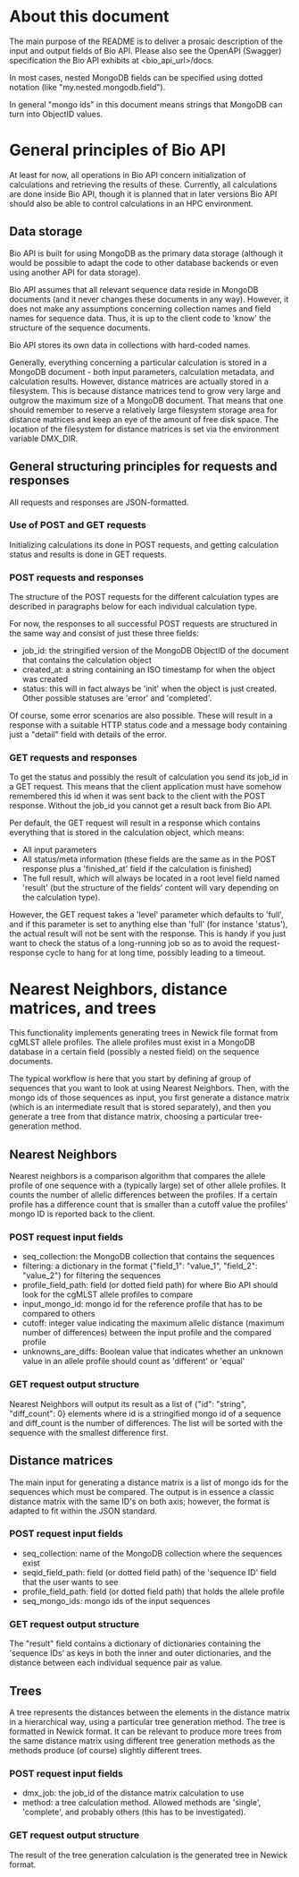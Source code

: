 # About this document
The main purpose of the README is to deliver a prosaic description of the input and output fields of Bio API. Please also see the OpenAPI (Swagger) specification the Bio API exhibits at <bio_api_url>/docs.

In most cases, nested MongoDB fields can be specified using dotted notation (like "my.nested.mongodb.field").

In general "mongo ids" in this document means strings that MongoDB can turn into ObjectID values.

# General principles of Bio API
At least for now, all operations in Bio API concern initialization of calculations and retrieving the results of these. Currently, all calculations are done inside Bio API, though it is planned that in later versions Bio API should also be able to control calculations in an HPC environment.

## Data storage
Bio API is built for using MongoDB as the primary data storage (although it would be possible to adapt the code to other database backends or even using another API for data storage).

Bio API assumes that all relevant sequence data reside in MongoDB documents (and it never changes these documents in any way). However, it does not make any assumptions concerning collection names and field names for sequence data. Thus, it is up to the client code to 'know' the structure of the sequence documents.

Bio API stores its own data in collections with hard-coded names.

Generally, everything concerning a particular calculation is stored in a MongoDB document - both input parameters, calculation metadata, and calculation results. However, distance matrices are actually stored in a filesystem. This is because distance matrices tend to grow very large and outgrow the maximum size of a MongoDB document. That means that one should remember to reserve a relatively large filesystem storage area for distance matrices and keep an eye of the amount of free disk space. The location of the filesystem for distance matrices is set via the environment variable DMX_DIR.

## General structuring principles for requests and responses
All requests and responses are JSON-formatted.

### Use of POST and GET requests
Initializing calculations its done in POST requests, and getting calculation status and results is done in GET requests.

### POST requests and responses
The structure of the POST requests for the different calculation types are described in paragraphs below for each individual calculation type.

For now, the responses to all successful POST requests are structured in the same way and consist of just these three fields:

- job_id: the stringified version of the MongoDB ObjectID of the document that contains the calculation object
- created_at: a string containing an ISO timestamp for when the object was created
- status: this will in fact always be 'init' when the object is just created. Other possible statuses are 'error' and 'completed'.

Of course, some error scenarios are also possible. These will result in a response with a suitable HTTP status code and a message body containing just a "detail" field with details of the error.

### GET requests and responses
To get the status and possibly the result of calculation you send its job_id in a GET request. This means that the client application must have somehow remembered this id when it was sent back to the client with the POST response. Without the job_id you cannot get a result back from Bio API.

Per default, the GET request will result in a response which contains everything that is stored in the calculation object, which means:
- All input parameters
- All status/meta information (these fields are the same as in the POST response plus a 'finished_at' field if the calculation is finished)
- The full result, which will always be located in a root level field named 'result' (but the structure of the fields' content will vary depending on the calculation type).

However, the GET request takes a 'level' parameter which defaults to 'full', and if this parameter is set to anything else than 'full' (for instance 'status'), the actual result will not be sent with the response. This is handy if you just want to check the status of a long-running job so as to avoid the request-response cycle to hang for at long time, possibly leading to a timeout.

# Nearest Neighbors, distance matrices, and trees
This functionality implements generating trees in Newick file format from cgMLST allele profiles. The allele profiles must exist in a MongoDB database in a certain field (possibly a nested field) on the sequence documents.

The typical workflow is here that you start by defining af group of sequences that you want to look at using Nearest Neighbors. Then, with the mongo ids of those sequences as input, you first generate a distance matrix (which is an intermediate result that is stored separately), and then you generate a tree from that distance matrix, choosing a particular tree-generation method.

## Nearest Neighbors
Nearest neighbors is a comparison algorithm that compares the allele profile of one sequence with a (typically large) set of other allele profiles. It counts the number of allelic differences between the profiles. If a certain profile has a difference count that is smaller than a cutoff value the profiles' mongo ID is reported back to the client.

### POST request input fields
- seq_collection: the MongoDB collection that contains the sequences
- filtering: a dictionary in the format {"field_1": "value_1", "field_2": "value_2"} for filtering the sequences
- profile_field_path: field (or dotted field path) for where Bio API should look for the cgMLST allele profiles to compare
- input_mongo_id: mongo id for the reference profile that has to be compared to others
- cutoff: integer value indicating the maximum allelic distance (maximum number of differences) between the input profile and the compared profile
- unknowns_are_diffs: Boolean value that indicates whether an unknown value in an allele profile should count as 'different' or 'equal'

### GET request output structure
Nearest Neighbors will output its result as a list of {"id": "string", "diff_count": 0} elements where id is a stringified mongo id of a sequence and diff_count is the number of differences. The list will be sorted with the sequence with the smallest difference first.

## Distance matrices
The main input for generating a distance matrix is a list of mongo ids for the sequences which must be compared. The output is in essence a classic distance matrix with the same ID's on both axis; however, the format is adapted to fit within the JSON standard.

### POST request input fields
- seq_collection: name of the MongoDB collection where the sequences exist
- seqid_field_path: field (or dotted field path) of the 'sequence ID' field that the user wants to see
- profile_field_path: field (or dotted field path) that holds the allele profile
- seq_mongo_ids: mongo ids of the input sequences

### GET request output structure
The "result" field contains a dictionary of dictionaries containing the 'sequence IDs' as keys in both the inner and outer dictionaries, and the distance between each individual sequence pair as value.

## Trees
A tree represents the distances between the elements in the distance matrix in a hierarchical way, using a particular tree generation method. The tree is formatted in Newick format. It can be relevant to produce more trees from the same distance matrix using different tree generation methods as the methods produce (of course) slightly different trees.

### POST request input fields
- dmx_job: the job_id of the distance matrix calculation to use
- method: a tree calculation method. Allowed methods are 'single', 'complete', and probably others (this has to be investigated).

### GET request output structure
The result of the tree generation calculation is the generated tree in Newick format.